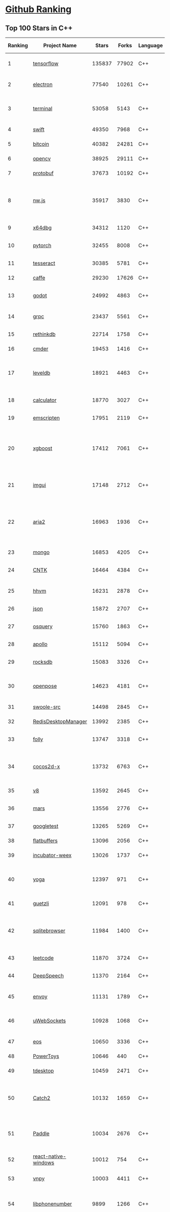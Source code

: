 [Github Ranking](../README.md)
==========

## Top 100 Stars in C\+\+

| Ranking | Project Name | Stars | Forks | Language | Open Issues | Description | Last Commit |
| ------- | ------------ | ----- | ----- | -------- | ----------- | ----------- | ----------- |
| 1 | [tensorflow](https://github.com/tensorflow/tensorflow) | 135837 | 77902 | C++ | 2861 | An Open Source Machine Learning Framework for Everyone | 2019-10-13T09:51:05Z |
| 2 | [electron](https://github.com/electron/electron) | 77540 | 10261 | C++ | 1134 | :electron: Build cross-platform desktop apps with JavaScript, HTML, and CSS | 2019-10-12T20:43:55Z |
| 3 | [terminal](https://github.com/microsoft/terminal) | 53058 | 5143 | C++ | 750 | The new Windows Terminal, and the original Windows console host - all in the same place! | 2019-10-12T19:12:56Z |
| 4 | [swift](https://github.com/apple/swift) | 49350 | 7968 | C++ | 589 | The Swift Programming Language | 2019-10-13T10:07:06Z |
| 5 | [bitcoin](https://github.com/bitcoin/bitcoin) | 40382 | 24281 | C++ | 990 | Bitcoin Core integration/staging tree | 2019-10-13T10:38:32Z |
| 6 | [opencv](https://github.com/opencv/opencv) | 38925 | 29111 | C++ | 1784 | Open Source Computer Vision Library | 2019-10-12T20:28:03Z |
| 7 | [protobuf](https://github.com/protocolbuffers/protobuf) | 37673 | 10192 | C++ | 744 | Protocol Buffers - Google's data interchange format | 2019-10-12T02:05:44Z |
| 8 | [nw.js](https://github.com/nwjs/nw.js) | 35917 | 3830 | C++ | 738 | Call all Node.js modules directly from DOM/WebWorker and enable a new way of writing applications with all Web technologies. | 2019-10-12T11:06:57Z |
| 9 | [x64dbg](https://github.com/x64dbg/x64dbg) | 34312 | 1120 | C++ | 349 | An open-source x64/x32 debugger for windows. | 2019-10-12T20:54:15Z |
| 10 | [pytorch](https://github.com/pytorch/pytorch) | 32455 | 8008 | C++ | 4354 | Tensors and Dynamic neural networks in Python with strong GPU acceleration | 2019-10-13T10:26:01Z |
| 11 | [tesseract](https://github.com/tesseract-ocr/tesseract) | 30385 | 5781 | C++ | 234 | Tesseract Open Source OCR Engine (main repository) | 2019-10-10T23:23:37Z |
| 12 | [caffe](https://github.com/BVLC/caffe) | 29230 | 17626 | C++ | 1063 | Caffe: a fast open framework for deep learning. | 2019-10-01T08:27:42Z |
| 13 | [godot](https://github.com/godotengine/godot) | 24992 | 4863 | C++ | 5624 | Godot Engine – Multi-platform 2D and 3D game engine | 2019-10-13T10:15:53Z |
| 14 | [grpc](https://github.com/grpc/grpc) | 23437 | 5561 | C++ | 893 | The C based gRPC (C++, Python, Ruby, Objective-C, PHP, C#) | 2019-10-13T05:11:17Z |
| 15 | [rethinkdb](https://github.com/rethinkdb/rethinkdb) | 22714 | 1758 | C++ | 1461 | The open-source database for the realtime web. | 2019-10-06T03:57:11Z |
| 16 | [cmder](https://github.com/cmderdev/cmder) | 19453 | 1416 | C++ | 21 | Lovely console emulator package for Windows | 2019-10-12T17:45:36Z |
| 17 | [leveldb](https://github.com/google/leveldb) | 18921 | 4463 | C++ | 122 | LevelDB is a fast key-value storage library written at Google that provides an ordered mapping from string keys to string values. | 2019-10-07T02:22:21Z |
| 18 | [calculator](https://github.com/microsoft/calculator) | 18770 | 3027 | C++ | 133 | Windows Calculator: A simple yet powerful calculator that ships with Windows | 2019-10-12T17:05:45Z |
| 19 | [emscripten](https://github.com/emscripten-core/emscripten) | 17951 | 2119 | C++ | 733 | Emscripten: An LLVM-to-Web Compiler | 2019-10-12T22:03:39Z |
| 20 | [xgboost](https://github.com/dmlc/xgboost) | 17412 | 7061 | C++ | 179 | Scalable, Portable and Distributed Gradient Boosting (GBDT, GBRT or GBM) Library,  for Python, R, Java, Scala, C++ and more. Runs on single machine, Hadoop, Spark, Flink and DataFlow | 2019-10-13T10:41:44Z |
| 21 | [imgui](https://github.com/ocornut/imgui) | 17148 | 2712 | C++ | 445 | Dear ImGui: Bloat-free Immediate Mode Graphical User interface for C++ with minimal dependencies | 2019-10-12T15:56:33Z |
| 22 | [aria2](https://github.com/aria2/aria2) | 16963 | 1936 | C++ | 623 | aria2 is a lightweight multi-protocol & multi-source, cross platform download utility operated in command-line. It supports HTTP/HTTPS, FTP, SFTP, BitTorrent and Metalink. | 2019-10-12T02:46:38Z |
| 23 | [mongo](https://github.com/mongodb/mongo) | 16853 | 4205 | C++ | 41 | The MongoDB Database | 2019-10-12T05:22:21Z |
| 24 | [CNTK](https://github.com/microsoft/CNTK) | 16464 | 4384 | C++ | 780 | Microsoft Cognitive Toolkit (CNTK), an open source deep-learning toolkit | 2019-10-10T23:47:18Z |
| 25 | [hhvm](https://github.com/facebook/hhvm) | 16231 | 2878 | C++ | 876 | A virtual machine for executing programs written in Hack. | 2019-10-13T04:00:45Z |
| 26 | [json](https://github.com/nlohmann/json) | 15872 | 2707 | C++ | 43 | JSON for Modern C++ | 2019-10-12T13:12:54Z |
| 27 | [osquery](https://github.com/osquery/osquery) | 15760 | 1863 | C++ | 603 | SQL powered operating system instrumentation, monitoring, and analytics. | 2019-10-13T10:53:17Z |
| 28 | [apollo](https://github.com/ApolloAuto/apollo) | 15112 | 5094 | C++ | 448 | An open autonomous driving platform | 2019-10-12T03:41:41Z |
| 29 | [rocksdb](https://github.com/facebook/rocksdb) | 15083 | 3326 | C++ | 395 | A library that provides an embeddable, persistent key-value store for fast storage. | 2019-10-12T03:30:18Z |
| 30 | [openpose](https://github.com/CMU-Perceptual-Computing-Lab/openpose) | 14623 | 4181 | C++ | 23 | OpenPose: Real-time multi-person keypoint detection library for body, face, hands, and foot estimation | 2019-10-08T03:54:35Z |
| 31 | [swoole-src](https://github.com/swoole/swoole-src) | 14498 | 2845 | C++ | 70 | 🚀 Coroutine-based concurrency library for PHP | 2019-10-13T08:09:38Z |
| 32 | [RedisDesktopManager](https://github.com/uglide/RedisDesktopManager) | 13992 | 2385 | C++ | 32 | :wrench: Cross-platform GUI management tool for Redis | 2019-10-12T05:02:14Z |
| 33 | [folly](https://github.com/facebook/folly) | 13747 | 3318 | C++ | 188 | An open-source C++ library developed and used at Facebook. | 2019-10-12T21:58:02Z |
| 34 | [cocos2d-x](https://github.com/cocos2d/cocos2d-x) | 13732 | 6763 | C++ | 1351 | Cocos2d-x is a suite of open-source, cross-platform, game-development tools used by millions of developers all over the world. | 2019-10-12T09:01:22Z |
| 35 | [v8](https://github.com/v8/v8) | 13592 | 2645 | C++ | 4 | The official mirror of the V8 Git repository | 2019-10-10T17:52:03Z |
| 36 | [mars](https://github.com/Tencent/mars) | 13556 | 2776 | C++ | 128 | Mars is a cross-platform network component  developed by WeChat. | 2019-10-12T13:22:47Z |
| 37 | [googletest](https://github.com/google/googletest) | 13265 | 5269 | C++ | 138 | Googletest - Google Testing and Mocking Framework | 2019-10-11T22:13:32Z |
| 38 | [flatbuffers](https://github.com/google/flatbuffers) | 13096 | 2056 | C++ | 235 | FlatBuffers: Memory Efficient Serialization Library | 2019-10-12T22:09:58Z |
| 39 | [incubator-weex](https://github.com/apache/incubator-weex) | 13026 | 1737 | C++ | 125 | Apache Weex (Incubating) | 2019-10-12T09:13:34Z |
| 40 | [yoga](https://github.com/facebook/yoga) | 12397 | 971 | C++ | 221 | Yoga is a cross-platform layout engine which implements Flexbox. Follow https://twitter.com/yogalayout for updates. | 2019-10-13T02:10:54Z |
| 41 | [guetzli](https://github.com/google/guetzli) | 12091 | 978 | C++ | 115 | Perceptual JPEG encoder | 2018-10-23T11:02:12Z |
| 42 | [sqlitebrowser](https://github.com/sqlitebrowser/sqlitebrowser) | 11984 | 1400 | C++ | 368 | Official home of the DB Browser for SQLite (DB4S) project. Previously known as "SQLite Database Browser" and "Database Browser for SQLite". Website at:  | 2019-10-10T13:50:22Z |
| 43 | [leetcode](https://github.com/haoel/leetcode) | 11870 | 3724 | C++ | 50 | LeetCode Problems' Solutions  | 2019-10-09T17:20:46Z |
| 44 | [DeepSpeech](https://github.com/mozilla/DeepSpeech) | 11370 | 2164 | C++ | 101 | A TensorFlow implementation of Baidu's DeepSpeech architecture | 2019-10-12T15:14:34Z |
| 45 | [envoy](https://github.com/envoyproxy/envoy) | 11131 | 1789 | C++ | 609 | Cloud-native high-performance edge/middle/service proxy | 2019-10-13T02:52:28Z |
| 46 | [uWebSockets](https://github.com/uNetworking/uWebSockets) | 10928 | 1068 | C++ | 17 | Simple, secure & standards compliant web I/O for the most demanding of applications | 2019-10-09T00:54:44Z |
| 47 | [eos](https://github.com/EOSIO/eos) | 10650 | 3336 | C++ | 265 | An open source smart contract platform  | 2019-10-12T00:23:16Z |
| 48 | [PowerToys](https://github.com/microsoft/PowerToys) | 10646 | 440 | C++ | 329 | Windows system utilities to maximize productivity | 2019-10-11T21:11:30Z |
| 49 | [tdesktop](https://github.com/telegramdesktop/tdesktop) | 10459 | 2471 | C++ | 1130 | Telegram Desktop messaging app | 2019-10-12T09:19:39Z |
| 50 | [Catch2](https://github.com/catchorg/Catch2) | 10132 | 1659 | C++ | 234 | A modern, C++-native, header-only, test framework for unit-tests, TDD and BDD - using C++11, C++14, C++17 and later (or C++03 on the Catch1.x branch) | 2019-10-13T10:24:41Z |
| 51 | [Paddle](https://github.com/PaddlePaddle/Paddle) | 10034 | 2676 | C++ | 1602 | PArallel Distributed Deep LEarning （『飞桨』核心框架，高性能单机、分布式训练和跨平台部署） | 2019-10-13T09:55:26Z |
| 52 | [react-native-windows](https://github.com/microsoft/react-native-windows) | 10012 | 754 | C++ | 457 | A framework for building native Windows apps with React. | 2019-10-12T16:49:51Z |
| 53 | [vnpy](https://github.com/vnpy/vnpy) | 10003 | 4411 | C++ | 18 | 基于Python的开源量化交易平台开发框架 | 2019-10-13T02:21:12Z |
| 54 | [libphonenumber](https://github.com/google/libphonenumber) | 9899 | 1266 | C++ | 88 | Google's common Java, C++ and JavaScript library for parsing, formatting, and validating international phone numbers. | 2019-10-12T19:45:06Z |
| 55 | [LightGBM](https://github.com/microsoft/LightGBM) | 9698 | 2598 | C++ | 47 | A fast, distributed, high performance gradient boosting (GBT, GBDT, GBRT, GBM or MART) framework based on decision tree algorithms, used for ranking, classification and many other machine learning tasks. | 2019-10-13T08:13:38Z |
| 56 | [xbmc](https://github.com/xbmc/xbmc) | 9667 | 5188 | C++ | 565 | Kodi is an award-winning free and open source home theater/media center software and entertainment hub for digital media. With its beautiful interface and powerful skinning engine, it's available for Android, BSD, Linux, macOS, iOS and Windows. | 2019-10-13T10:20:17Z |
| 57 | [foundationdb](https://github.com/apple/foundationdb) | 9551 | 765 | C++ | 373 | FoundationDB - the open source, distributed, transactional key-value store | 2019-10-12T01:31:53Z |
| 58 | [Proton](https://github.com/ValveSoftware/Proton) | 9461 | 332 | C++ | 2109 | Compatibility tool for Steam Play based on Wine and additional components | 2019-10-09T21:23:03Z |
| 59 | [Karabiner-Elements](https://github.com/tekezo/Karabiner-Elements) | 9260 | 570 | C++ | 90 | Karabiner-Elements is a powerful utility for keyboard customization on macOS Sierra (10.12) or later. | 2019-10-05T14:07:32Z |
| 60 | [incubator-brpc](https://github.com/apache/incubator-brpc) | 9238 | 2209 | C++ | 183 | Industrial-grade RPC framework used throughout Baidu, with 1,000,000+ instances and thousands kinds of services, called "baidu-rpc" inside Baidu. | 2019-10-12T09:46:16Z |
| 61 | [hardseed](https://github.com/yangyangwithgnu/hardseed) | 9123 | 1968 | C++ | 35 | SEX IS ZERO (0), so, who wanna be the ONE (1), aha? | 2018-08-25T17:29:23Z |
| 62 | [openage](https://github.com/SFTtech/openage) | 9119 | 878 | C++ | 209 | Free (as in freedom) open source clone of the Age of Empires II engine :rocket: | 2019-10-12T16:19:46Z |
| 63 | [CRYENGINE](https://github.com/CRYTEK/CRYENGINE) | 9089 | 1777 | C++ | 68 | CRYENGINE is a powerful real-time game development platform created by Crytek. | 2019-10-11T15:11:35Z |
| 64 | [turicreate](https://github.com/apple/turicreate) | 9051 | 905 | C++ | 473 | Turi Create simplifies the development of custom machine learning models. | 2019-10-13T05:03:21Z |
| 65 | [AirSim](https://github.com/microsoft/AirSim) | 9002 | 2319 | C++ | 467 | Open source simulator for autonomous vehicles built on Unreal Engine / Unity, from Microsoft AI & Research | 2019-10-11T13:51:08Z |
| 66 | [openalpr](https://github.com/openalpr/openalpr) | 8863 | 2011 | C++ | 434 | Automatic License Plate Recognition library | 2019-10-03T08:29:58Z |
| 67 | [wkhtmltopdf](https://github.com/wkhtmltopdf/wkhtmltopdf) | 8745 | 1229 | C++ | 853 | Convert HTML to PDF using Webkit (QtWebKit) | 2019-08-30T15:40:36Z |
| 68 | [napajs](https://github.com/microsoft/napajs) | 8720 | 316 | C++ | 64 | Napa.js: a multi-threaded JavaScript runtime | 2018-10-30T21:08:57Z |
| 69 | [arangodb](https://github.com/arangodb/arangodb) | 8683 | 591 | C++ | 594 | 🥑 ArangoDB is a native multi-model database with flexible data models for documents, graphs, and key-values. Build high performance applications using a convenient SQL-like query language or JavaScript extensions. | 2019-10-11T22:51:49Z |
| 70 | [mosh](https://github.com/mobile-shell/mosh) | 8661 | 548 | C++ | 225 | Mobile Shell | 2019-10-03T05:56:35Z |
| 71 | [MMKV](https://github.com/Tencent/MMKV) | 8508 | 888 | C++ | 0 | An efficient, small mobile key-value storage framework developed by WeChat. Works on iOS, Android, macOS and Windows. | 2019-09-16T09:42:07Z |
| 72 | [ClickHouse](https://github.com/ClickHouse/ClickHouse) | 8481 | 1482 | C++ | 1083 | ClickHouse is a free analytic DBMS for big data | 2019-10-13T08:11:06Z |
| 73 | [rapidjson](https://github.com/Tencent/rapidjson) | 8361 | 2275 | C++ | 409 | A fast JSON parser/generator for C++ with both SAX/DOM style API | 2019-10-08T02:26:20Z |
| 74 | [yuzu](https://github.com/yuzu-emu/yuzu) | 8354 | 567 | C++ | 173 | Nintendo Switch Emulator | 2019-10-13T04:42:38Z |
| 75 | [watchman](https://github.com/facebook/watchman) | 8346 | 651 | C++ | 89 | Watches files and records, or triggers actions, when they change.  | 2019-10-13T00:16:33Z |
| 76 | [navicat-keygen](https://github.com/DoubleLabyrinth/navicat-keygen) | 8178 | 2071 | C++ | 8 | A keygen for Navicat | 2019-10-03T07:34:10Z |
| 77 | [notepad-plus-plus](https://github.com/notepad-plus-plus/notepad-plus-plus) | 8047 | 2332 | C++ | 1044 | Notepad++ official repository | 2019-10-13T09:11:08Z |
| 78 | [Sonoff-Tasmota](https://github.com/arendst/Sonoff-Tasmota) | 8013 | 1882 | C++ | 14 | Provide ESP8266 based itead Sonoff with Web, MQTT and OTA firmware using Arduino IDE or PlatformIO | 2019-10-13T10:59:41Z |
| 79 | [dlib](https://github.com/davisking/dlib) | 8013 | 2404 | C++ | 52 | A toolkit for making real world machine learning and data analysis applications in C++ | 2019-10-11T05:35:31Z |
| 80 | [filament](https://github.com/google/filament) | 7882 | 535 | C++ | 70 | Filament is a real-time physically based rendering engine for Android, iOS, Windows, Linux, macOS and WASM/WebGL | 2019-10-12T01:15:20Z |
| 81 | [faiss](https://github.com/facebookresearch/faiss) | 7797 | 1435 | C++ | 55 | A library for efficient similarity search and clustering of dense vectors. | 2019-09-27T08:34:47Z |
| 82 | [Magisk](https://github.com/topjohnwu/Magisk) | 7794 | 1198 | C++ | 28 | A Magic Mask to Alter Android System Systemless-ly | 2019-10-13T01:45:06Z |
| 83 | [interview](https://github.com/huihut/interview) | 7772 | 2488 | C++ | 1 | 📚 C/C++ 技术面试基础知识总结，包括语言、程序库、数据结构、算法、系统、网络、链接装载库等知识及面试经验、招聘、内推等信息。 | 2019-10-07T10:38:12Z |
| 84 | [Tars](https://github.com/TarsCloud/Tars) | 7707 | 1864 | C++ | 49 | Tars is a high-performance RPC framework based on name service and Tars protocol, also integrated administration platform, and implemented hosting-service via flexible schedule. | 2019-10-06T00:29:02Z |
| 85 | [horovod](https://github.com/horovod/horovod) | 7641 | 1187 | C++ | 437 | Distributed training framework for TensorFlow, Keras, PyTorch, and Apache MXNet. | 2019-10-12T19:31:23Z |
| 86 | [robomongo](https://github.com/Studio3T/robomongo) | 7641 | 662 | C++ | 650 | Native cross-platform MongoDB management tool | 2019-09-09T15:41:28Z |
| 87 | [devilution](https://github.com/diasurgical/devilution) | 7556 | 905 | C++ | 85 | Diablo devolved - magic behind the 1996 computer game | 2019-10-13T09:53:39Z |
| 88 | [tinyrenderer](https://github.com/ssloy/tinyrenderer) | 7540 | 621 | C++ | 6 | A brief computer graphics / rendering course | 2019-02-20T13:41:57Z |
| 89 | [libfacedetection](https://github.com/ShiqiYu/libfacedetection) | 7520 | 2135 | C++ | 52 | An open source library for face detection in images. The face detection speed can reach 1500FPS.  | 2019-09-24T02:17:18Z |
| 90 | [simdjson](https://github.com/lemire/simdjson) | 7494 | 412 | C++ | 55 | Parsing gigabytes of JSON per second  | 2019-10-12T02:20:12Z |
| 91 | [OpenRCT2](https://github.com/OpenRCT2/OpenRCT2) | 7409 | 828 | C++ | 1269 | An open source re-implementation of RollerCoaster Tycoon 2 🎢 | 2019-10-13T10:52:58Z |
| 92 | [ncnn](https://github.com/Tencent/ncnn) | 7402 | 1953 | C++ | 153 | ncnn is a high-performance neural network inference framework optimized for the mobile platform | 2019-10-12T11:22:11Z |
| 93 | [solidity](https://github.com/ethereum/solidity) | 7319 | 2029 | C++ | 696 | Solidity, the Contract-Oriented Programming Language | 2019-10-13T09:52:27Z |
| 94 | [openFrameworks](https://github.com/openframeworks/openFrameworks) | 7265 | 2317 | C++ | 915 | openFrameworks is a community-developed cross platform toolkit for creative coding in C++. | 2019-10-13T00:05:26Z |
| 95 | [qBittorrent](https://github.com/qbittorrent/qBittorrent) | 7259 | 1273 | C++ | 2677 | qBittorrent BitTorrent client | 2019-10-12T02:42:23Z |
| 96 | [zeal](https://github.com/zealdocs/zeal) | 7248 | 564 | C++ | 138 | Offline documentation browser inspired by Dash | 2019-10-02T05:39:38Z |
| 97 | [shadowsocks-qt5](https://github.com/shadowsocks/shadowsocks-qt5) | 7191 | 2224 | C++ | 69 | A cross-platform shadowsocks GUI client | 2019-01-01T20:28:17Z |
| 98 | [rpcs3](https://github.com/RPCS3/rpcs3) | 7112 | 1206 | C++ | 507 | PS3 emulator/debugger | 2019-10-13T10:49:32Z |
| 99 | [aseprite](https://github.com/aseprite/aseprite) | 7086 | 725 | C++ | 735 | Animated sprite editor & pixel art tool (Windows, macOS, Linux) | 2019-10-13T07:51:41Z |
| 100 | [synergy-core](https://github.com/symless/synergy-core) | 6970 | 1818 | C++ | 290 | Open source core of Synergy, the keyboard and mouse sharing tool | 2019-10-11T11:24:16Z |

